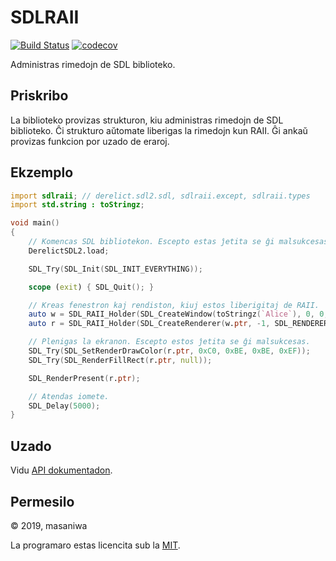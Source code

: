 SDLRAII
===

[![Build Status](https://travis-ci.org/masaniwasdp/SDLRAII.svg?branch=master)](https://travis-ci.org/masaniwasdp/SDLRAII)
[![codecov](https://codecov.io/gh/masaniwasdp/SDLRAII/branch/master/graph/badge.svg)](https://codecov.io/gh/masaniwasdp/SDLRAII)

Administras rimedojn de SDL biblioteko.

## Priskribo
La biblioteko provizas strukturon, kiu administras rimedojn de SDL biblioteko.
Ĉi strukturo aŭtomate liberigas la rimedojn kun RAII.
Ĝi ankaŭ provizas funkcion por uzado de eraroj.

## Ekzemplo

``` d
import sdlraii; // derelict.sdl2.sdl, sdlraii.except, sdlraii.types
import std.string : toStringz;

void main()
{
    // Komencas SDL bibliotekon. Escepto estas ĵetita se ĝi malsukcesas.
    DerelictSDL2.load;

    SDL_Try(SDL_Init(SDL_INIT_EVERYTHING));

    scope (exit) { SDL_Quit(); }

    // Kreas fenestron kaj rendiston, kiuj estos liberigitaj de RAII.
    auto w = SDL_RAII_Holder(SDL_CreateWindow(toStringz(`Alice`), 0, 0, 77, 16, SDL_WINDOW_SHOWN));
    auto r = SDL_RAII_Holder(SDL_CreateRenderer(w.ptr, -1, SDL_RENDERER_ACCELERATED));

    // Plenigas la ekranon. Escepto estos ĵetita se ĝi malsukcesas.
    SDL_Try(SDL_SetRenderDrawColor(r.ptr, 0xC0, 0xBE, 0xBE, 0xEF));
    SDL_Try(SDL_RenderFillRect(r.ptr, null));

    SDL_RenderPresent(r.ptr);

    // Atendas iomete.
    SDL_Delay(5000);
}
```

## Uzado
Vidu [API dokumentadon](https://masaniwasdp.github.com/SDLRAII/sdlraii).

## Permesilo
© 2019, masaniwa

La programaro estas licencita sub la [MIT](https://github.com/masaniwasdp/SDLRAII/blob/master/LICENCE).
